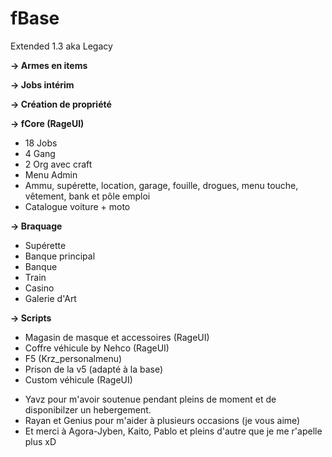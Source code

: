 # fBase

Extended 1.3 aka Legacy

**-> Armes en items**

**-> Jobs intérim**

**-> Création de propriété**

**-> fCore (RageUI)**
- 18 Jobs
- 4 Gang
- 2 Org avec craft
- Menu Admin
- Ammu, supérette, location, garage, fouille, drogues, menu touche, vêtement, bank et pôle emploi
- Catalogue voiture + moto

**-> Braquage**
- Supérette
- Banque principal
- Banque
- Train
- Casino
- Galerie d'Art

**-> Scripts**
- Magasin de masque et accessoires (RageUI)
- Coffre véhicule by Nehco (RageUI)
- F5 (Krz_personalmenu)
- Prison de la v5 (adapté à la base)
- Custom véhicule (RageUI)

[^1]:Merci à Enos qui ma ouvert les portes pour le dev.
- Yavz pour m'avoir soutenue pendant pleins de moment et de disponibilzer un hebergement.
- Rayan et Genius pour m'aider à plusieurs occasions (je vous aime)
- Et merci à Agora-Jyben, Kaito, Pablo et pleins d'autre que je me r'apelle plus xD
